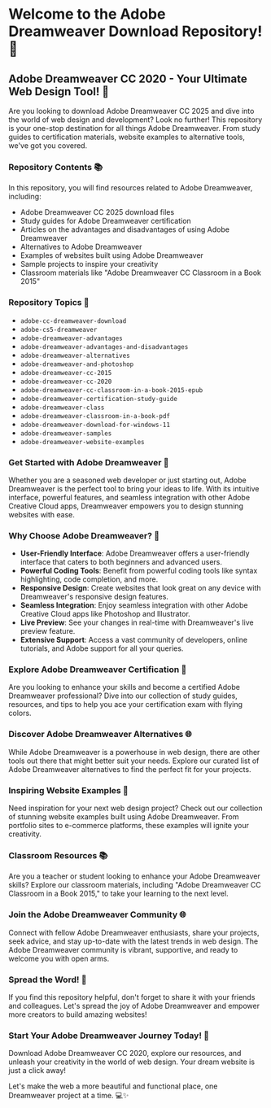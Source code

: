 # Welcome to the Adobe Dreamweaver Download Repository! 🚀

## Adobe Dreamweaver CC 2020 - Your Ultimate Web Design Tool! 🎨

Are you looking to download Adobe Dreamweaver CC 2025 and dive into the world of web design and development? Look no further! This repository is your one-stop destination for all things Adobe Dreamweaver. From study guides to certification materials, website examples to alternative tools, we've got you covered.

### Repository Contents 📚

In this repository, you will find resources related to Adobe Dreamweaver, including:

- Adobe Dreamweaver CC 2025 download files
- Study guides for Adobe Dreamweaver certification
- Articles on the advantages and disadvantages of using Adobe Dreamweaver
- Alternatives to Adobe Dreamweaver
- Examples of websites built using Adobe Dreamweaver
- Sample projects to inspire your creativity
- Classroom materials like "Adobe Dreamweaver CC Classroom in a Book 2015"

### Repository Topics 🌟

- `adobe-cc-dreamweaver-download`
- `adobe-cs5-dreamweaver`
- `adobe-dreamweaver-advantages`
- `adobe-dreamweaver-advantages-and-disadvantages`
- `adobe-dreamweaver-alternatives`
- `adobe-dreamweaver-and-photoshop`
- `adobe-dreamweaver-cc-2015`
- `adobe-dreamweaver-cc-2020`
- `adobe-dreamweaver-cc-classroom-in-a-book-2015-epub`
- `adobe-dreamweaver-certification-study-guide`
- `adobe-dreamweaver-class`
- `adobe-dreamweaver-classroom-in-a-book-pdf`
- `adobe-dreamweaver-download-for-windows-11`
- `adobe-dreamweaver-samples`
- `adobe-dreamweaver-website-examples`

### Get Started with Adobe Dreamweaver 🤩

Whether you are a seasoned web developer or just starting out, Adobe Dreamweaver is the perfect tool to bring your ideas to life. With its intuitive interface, powerful features, and seamless integration with other Adobe Creative Cloud apps, Dreamweaver empowers you to design stunning websites with ease.

### Why Choose Adobe Dreamweaver? 🌟

- **User-Friendly Interface**: Adobe Dreamweaver offers a user-friendly interface that caters to both beginners and advanced users.
- **Powerful Coding Tools**: Benefit from powerful coding tools like syntax highlighting, code completion, and more.
- **Responsive Design**: Create websites that look great on any device with Dreamweaver's responsive design features.
- **Seamless Integration**: Enjoy seamless integration with other Adobe Creative Cloud apps like Photoshop and Illustrator.
- **Live Preview**: See your changes in real-time with Dreamweaver's live preview feature.
- **Extensive Support**: Access a vast community of developers, online tutorials, and Adobe support for all your queries.

### Explore Adobe Dreamweaver Certification 📜

Are you looking to enhance your skills and become a certified Adobe Dreamweaver professional? Dive into our collection of study guides, resources, and tips to help you ace your certification exam with flying colors.

### Discover Adobe Dreamweaver Alternatives 🌐

While Adobe Dreamweaver is a powerhouse in web design, there are other tools out there that might better suit your needs. Explore our curated list of Adobe Dreamweaver alternatives to find the perfect fit for your projects.

### Inspiring Website Examples 🌈

Need inspiration for your next web design project? Check out our collection of stunning website examples built using Adobe Dreamweaver. From portfolio sites to e-commerce platforms, these examples will ignite your creativity.

### Classroom Resources 📚

Are you a teacher or student looking to enhance your Adobe Dreamweaver skills? Explore our classroom materials, including "Adobe Dreamweaver CC Classroom in a Book 2015," to take your learning to the next level.

### Join the Adobe Dreamweaver Community 🌐

Connect with fellow Adobe Dreamweaver enthusiasts, share your projects, seek advice, and stay up-to-date with the latest trends in web design. The Adobe Dreamweaver community is vibrant, supportive, and ready to welcome you with open arms.

### Spread the Word! 🌟

If you find this repository helpful, don't forget to share it with your friends and colleagues. Let's spread the joy of Adobe Dreamweaver and empower more creators to build amazing websites!

### Start Your Adobe Dreamweaver Journey Today! 🚀

Download Adobe Dreamweaver CC 2020, explore our resources, and unleash your creativity in the world of web design. Your dream website is just a click away!

Let's make the web a more beautiful and functional place, one Dreamweaver project at a time. 💻✨